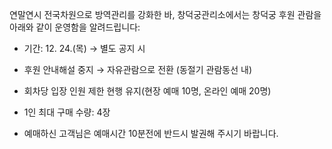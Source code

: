 연말연시 전국차원으로 방역관리를 강화한 바, 창덕궁관리소에서는 창덕궁 후원 관람을 아래와 같이 운영함을 알려드립니다:
- 기간: 12. 24.(목) → 별도 공지 시

- 후원 안내해설 중지 → 자유관람으로 전환 (동절기 관람동선 내)
- 회차당 입장 인원 제한 현행 유지(현장 예매 10명, 온라인 예매 20명)
- 1인 최대 구매 수량: 4장
- 예매하신 고객님은 예매시간 10분전에 반드시 발권해 주시기 바랍니다.